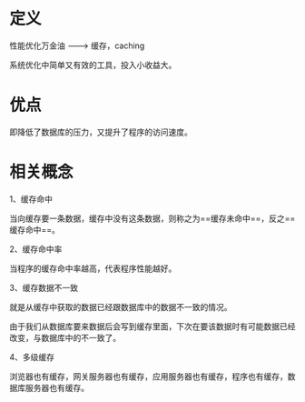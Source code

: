 # 定义

性能优化万金油 ---> 缓存，caching

系统优化中简单又有效的工具，投入小收益大。

# 优点

即降低了数据库的压力，又提升了程序的访问速度。

# 相关概念

1、缓存命中

当向缓存要一条数据，缓存中没有这条数据，则称之为==缓存未命中==，反之==缓存命中==。

2、缓存命中率

当程序的缓存命中率越高，代表程序性能越好。

3、缓存数据不一致

就是从缓存中获取的数据已经跟数据库中的数据不一致的情况。

由于我们从数据库要来数据后会写到缓存里面，下次在要该数据时有可能数据已经改变，与数据库中的不一致了。

4、多级缓存

浏览器也有缓存，网关服务器也有缓存，应用服务器也有缓存，程序也有缓存，数据库服务器也有缓存。